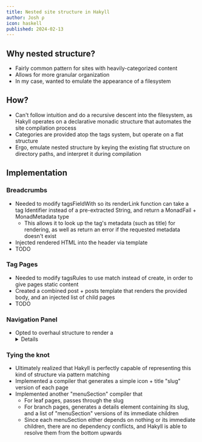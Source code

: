 ```yaml
---
title: Nested site structure in Hakyll
author: Josh ρ
icon: haskell
published: 2024-02-13
---
```


## Why nested structure?
  * Fairly common pattern for sites with heavily-categorized content
  * Allows for more granular organization
  * In my case, wanted to emulate the appearance of a filesystem

## How?
  * Can't follow intuition and do a recursive descent into the filesystem,
    as Hakyll operates on a declarative monadic structure that automates the site compilation process
  * Categories are provided atop the tags system, but operate on a flat structure
  * Ergo, emulate nested structure by keying the existing flat structure
    on directory paths, and interpret it during compilation

## Implementation

### Breadcrumbs
  * Needed to modify tagsFieldWith so its renderLink function can
    take a tag Identifier instead of a pre-extracted String, and return a MonadFail + MonadMetadata type
    * This allows it to look up the tag's metadata (such as title) for rendering,
      as well as return an error if the requested metadata doesn't exist
  * Injected rendered HTML into the header via template
  * TODO

### Tag Pages
  * Needed to modify tagsRules to use match instead of create,
    in order to give pages static content
  * Created a combined post + posts template that renders the provided body,
    and an injected list of child pages
  * TODO

### Navigation Panel
  * Opted to overhaul structure to render a <details>-based nested navigation panel;
    the generated data is a tree, and the problem is ostensibly modeled on a tree,
    so using an actual tree - while remaining friendly to Hakyll - is an elegant solution
    * Emulating via tags is nice, but felt like it was being stretched too far.

### Tying the knot
  * Ultimately realized that Hakyll is perfectly capable of representing
    this kind of structure via pattern matching
  * Implemented a compiler that generates a simple icon + title
    "slug" version of each page
  * Implemented another "menuSection" compiler that
    * For leaf pages, passes through the slug
    * For branch pages, generates a details element containing its slug,
      and a list of "menuSection" versions of its immediate children
    * Since each menuSection either depends on nothing or its immediate children,
      there are no dependency conflicts, and Hakyll is able to resolve them
      from the bottom upwards
